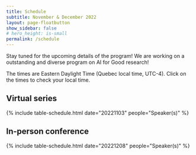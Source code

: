 ```yaml
---
title: Schedule
subtitle: November & December 2022
layout: page-floatbutton
show_sidebar: false
# hero_height: is-small
permalink: /schedule
---
```

Stay tuned for the upcoming details of the program! We are working on a outstanding and diverse program on AI for Good research!

The times are Eastern Daylight Time (Quebec local time, UTC-4). Click on the times to check your local time.

## Virtual series

{% include table-schedule.html date="20221103" people="Speaker(s)" %}

## In-person conference

{% include table-schedule.html date="20221208" people="Speaker(s)" %}
